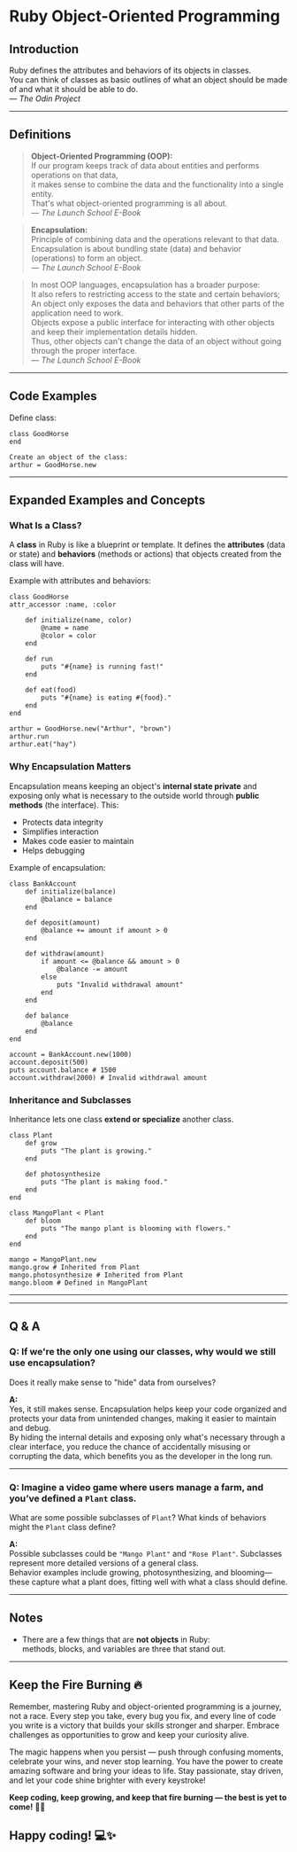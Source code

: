 # Ruby Object-Oriented Programming

## Introduction

Ruby defines the attributes and behaviors of its objects in classes.  
You can think of classes as basic outlines of what an object should be made of and what it should be able to do.  
— *The Odin Project*

---

## Definitions

> **Object-Oriented Programming (OOP):**  
> If our program keeps track of data about entities and performs operations on that data,  
> it makes sense to combine the data and the functionality into a single entity.  
> That's what object-oriented programming is all about.  
> — *The Launch School E-Book*

> **Encapsulation:**  
> Principle of combining data and the operations relevant to that data.  
> Encapsulation is about bundling state (data) and behavior (operations) to form an object.  
> — *The Launch School E-Book*

> In most OOP languages, encapsulation has a broader purpose:  
> It also refers to restricting access to the state and certain behaviors;  
> An object only exposes the data and behaviors that other parts of the application need to work.  
> Objects expose a public interface for interacting with other objects and keep their implementation details hidden.  
> Thus, other objects can't change the data of an object without going through the proper interface.  
> — *The Launch School E-Book*

---

## Code Examples

Define class:  

    class GoodHorse  
    end

    Create an object of the class:  
    arthur = GoodHorse.new


---

## Expanded Examples and Concepts

### What Is a Class?

A **class** in Ruby is like a blueprint or template. It defines the **attributes** (data or state) and **behaviors** (methods or actions) that objects created from the class will have.

Example with attributes and behaviors:

    class GoodHorse  
    attr_accessor :name, :color  
    
        def initialize(name, color)  
            @name = name  
            @color = color  
        end  
         
        def run  
            puts "#{name} is running fast!"  
        end  
        
        def eat(food)  
            puts "#{name} is eating #{food}."   
        end  
    end  
    
    arthur = GoodHorse.new("Arthur", "brown")
    arthur.run
    arthur.eat("hay")


### Why Encapsulation Matters

Encapsulation means keeping an object's **internal state private** and exposing only what is necessary to the outside world through **public methods** (the interface). This:

- Protects data integrity
- Simplifies interaction
- Makes code easier to maintain
- Helps debugging

Example of encapsulation:

    class BankAccount
        def initialize(balance)
            @balance = balance
        end
        
        def deposit(amount)
            @balance += amount if amount > 0
        end
        
        def withdraw(amount)
            if amount <= @balance && amount > 0
                @balance -= amount
            else
                puts "Invalid withdrawal amount"
            end
        end
        
        def balance
            @balance
        end
    end
    
    account = BankAccount.new(1000)
    account.deposit(500)
    puts account.balance # 1500
    account.withdraw(2000) # Invalid withdrawal amount


### Inheritance and Subclasses

Inheritance lets one class **extend or specialize** another class.

    class Plant
        def grow
            puts "The plant is growing."
        end
        
        def photosynthesize
            puts "The plant is making food."
        end
    end
        
    class MangoPlant < Plant
        def bloom
            puts "The mango plant is blooming with flowers."
        end
    end
    
    mango = MangoPlant.new
    mango.grow # Inherited from Plant
    mango.photosynthesize # Inherited from Plant
    mango.bloom # Defined in MangoPlant
---


---

## Q & A

### Q: If we're the only one using our classes, why would we still use encapsulation?
Does it really make sense to "hide" data from ourselves?

**A:**  
Yes, it still makes sense. Encapsulation helps keep your code organized and protects your data from unintended changes, making it easier to maintain and debug.  
By hiding the internal details and exposing only what's necessary through a clear interface, you reduce the chance of accidentally misusing or corrupting the data, which benefits you as the developer in the long run.

---

### Q: Imagine a video game where users manage a farm, and you’ve defined a `Plant` class.
What are some possible subclasses of `Plant`? What kinds of behaviors might the `Plant` class define?

**A:**  
Possible subclasses could be `"Mango Plant"` and `"Rose Plant"`. Subclasses represent more detailed versions of a general class.  
Behavior examples include growing, photosynthesizing, and blooming—these capture what a plant does, fitting well with what a class should define.

---

## Notes

- There are a few things that are **not objects** in Ruby:  
  methods, blocks, and variables are three that stand out.

---

## Keep the Fire Burning 🔥

Remember, mastering Ruby and object-oriented programming is a journey, not a race. Every step you take, every bug you fix, and every line of code you write is a victory that builds your skills stronger and sharper. Embrace challenges as opportunities to grow and keep your curiosity alive.

The magic happens when you persist — push through confusing moments, celebrate your wins, and never stop learning. You have the power to create amazing software and bring your ideas to life. Stay passionate, stay driven, and let your code shine brighter with every keystroke!

**Keep coding, keep growing, and keep that fire burning — the best is yet to come!** 🚀🔥

Happy coding! 💻✨
---